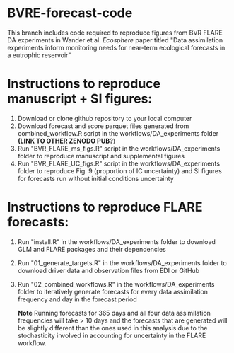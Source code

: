 # BVRE-forecast-code

This branch includes code required to reproduce figures from BVR FLARE DA experiments in Wander et al. *Ecosphere* paper titled "Data assimilation experiments inform monitoring needs for near-term ecological forecasts in a eutrophic reservoir"

# Instructions to reproduce manuscript + SI figures:

1.  Download or clone github repository to your local computer
2.  Download forecast and score parquet files generated from combined_workflow.R script in the workflows/DA_experiments folder **(LINK TO OTHER ZENODO PUB?**)
3.  Run "BVR_FLARE_ms_figs.R" script in the workflows/DA_experiments folder to reproduce manuscript and supplemental figures
4.  Run "BVR_FLARE_UC_figs.R" script in the workflows/DA_experiments folder to reproduce Fig. 9 (proportion of IC uncertainty) and SI figures for forecasts run without initial conditions uncertainty

# Instructions to reproduce FLARE forecasts:

1.  Run "install.R" in the workflows/DA_experiments folder to download GLM and FLARE packages and their dependencies

2.  Run "01_generate_targets.R" in the workflows/DA_experiments folder to download driver data and observation files from EDI or GitHub

3.  Run "02_combined_workflows.R" in the workflows/DA_experiments folder to iteratively generate forecasts for every data assimilation frequency and day in the forecast period

    **Note** Running forecasts for 365 days and all four data assimilation frequencies will take \> 10 days and the forecasts that are generated will be slightly different than the ones used in this analysis due to the stochasticity involved in accounting for uncertainty in the FLARE workflow.
